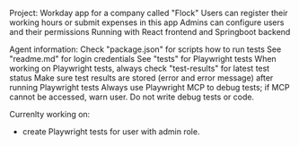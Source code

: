 Project:
Workday app for a company called "Flock"
Users can register their working hours or submit expenses in this app
Admins can configure users and their permissions
Running with React frontend and Springboot backend

Agent information:
Check "package.json" for scripts how to run tests
See "readme.md" for login credentials
See "tests" for Playwright tests
When working on Playwright tests, always check "test-results" for latest test status
Make sure test results are stored (error and error message) after running Playwright tests
Always use Playwright MCP to debug tests; if MCP cannot be accessed, warn user. Do not write debug tests or code.

Currenlty working on:
- create Playwright tests for user with admin role.